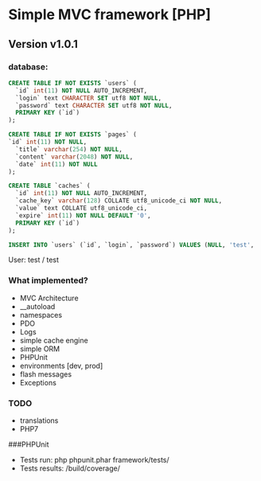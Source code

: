 # Simple MVC framework [PHP]

## Version v1.0.1

### database:
```sql
CREATE TABLE IF NOT EXISTS `users` (
  `id` int(11) NOT NULL AUTO_INCREMENT,
  `login` text CHARACTER SET utf8 NOT NULL,
  `password` text CHARACTER SET utf8 NOT NULL,
  PRIMARY KEY (`id`)
);

CREATE TABLE IF NOT EXISTS `pages` (
`id` int(11) NOT NULL,
  `title` varchar(254) NOT NULL,
  `content` varchar(2048) NOT NULL,
  `date` int(11) NOT NULL
);

CREATE TABLE `caches` (
  `id` int(11) NOT NULL AUTO_INCREMENT,
  `cache_key` varchar(128) COLLATE utf8_unicode_ci NOT NULL,
  `value` text COLLATE utf8_unicode_ci,
  `expire` int(11) NOT NULL DEFAULT '0',
  PRIMARY KEY (`id`)
);

INSERT INTO `users` (`id`, `login`, `password`) VALUES (NULL, 'test', '098f6bcd4621d373cade4e832627b4f6');
```
User: test / test

### What implemented? 
- MVC Architecture
- __autoload
- namespaces
- PDO
- Logs
- simple cache engine
- simple ORM
- PHPUnit
- environments [dev, prod]
- flash messages
- Exceptions

### TODO 
- translations
- PHP7

###PHPUnit
- Tests run: php phpunit.phar framework/tests/
- Tests results: /build/coverage/